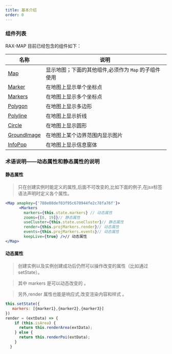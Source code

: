 ```yaml
---
title: 基本介绍
order: 0
---
```


### 组件列表

RAX-MAP 目前已经包含的组件如下：

| 名称 | 说明 |
|------|------|
| [Map](/rax-map/components/map) | 显示地图；下面的其他组件,必须作为 `Map` 的子组件使用|
| [Marker](/rax-map/components/Marker) | 在地图上显示单个坐标点 |
| [Markers](/rax-map/components/Markers) | 在地图上显示多个坐标点 |
| [Polygon](/rax-map/components/Polygon) | 在地图上显示多边形 |
| [Polyline](/rax-map/components/Polyline) |在地图上显示折线 |
| [Circle](/rax-map/components/Circle) | 在地图上显示圆形 |
| [GroundImage](/rax-map/components/GroundImage) | 在地图上某个边界范围内显示图片 |
| [InfoPop](/rax-map/components/InfoPop) | 在地图上显示信息窗体 |

### 术语说明——**动态属性**和**静态属性**的说明


#### 静态属性
> 只在创建实例时能定义的属性,后面不可改变的,比如下面的例子,在jsx标签语法声明时定义各个属性。

```jsx
<Map amapkey={'788e08def03f95c670944fe2c78fa76f'}>
      <Markers
        markers={this.state.markers} // 动态属性
        zooms={[8, 19]}// 静态属性
        useCluster={this.state.useCluster}// 静态属性
        render={this.projMarkers.render}// 动态属性
        events={this.projMarkers.events}// 动态属性
        keepLive={true} />// 动态属性
</Map>
```

#### 动态属性
> 创建实例以及实例创建成功后仍然可以操作改变的属性（比如通过 setState）。

> 其中 markers 是可以动态改变的 。

> 另外,render 属性也能是响应式,改变渲染内容和样式 。

```jsx
this.setState({
   markers: [{marker1},{marker2},{marker3}]
})
render = (extData) => {
    if (this.isArea) {
      return this.renderArea(extData);
    } else {
      return this.renderPoi(extData);
    }
  }
```
